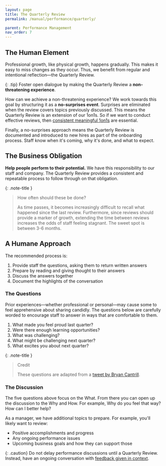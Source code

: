 ```yaml
---
layout: page
title: The Quarterly Review
permalink: /manual/performance/quarterly/

parent: Performance Management
nav_order: 7
---
```


## The Human Element
Professional growth, like physical growth, happens gradually. This makes it easy
to miss changes as they occur. Thus, we benefit from regular and intentional
reflection&mdash;the Quarterly Review.

{: .tip}
Foster open dialogue by making the Quarterly Review a **non-threatening
experience**.

How can we achieve a non-threatening experience? We work towards this goal by
structuring it as a **no-surprises event**. Surprises are eliminated when the
review covers topics previously discussed. This means the Quarterly Review is an
extension of our 1on1s. So if we want to conduct effective reviews, then
[consistent meaningful 1on1s](/manual/performance/1on1s) are essential.

Finally, a no-surprises approach means the Quarterly Review is documented and
introduced to new hires as part of the onboarding process. Staff know when it's
coming, why it's done, and what to expect.

## The Business Obligation
**Help people perform to their potential.** We have this responsibility to our
staff and company. The Quarterly Review provides a consistent and
repeatable process to follow through on that obligation.

{: .note-title }
> How often should these be done?
>
> As time passes, it becomes increasingly difficult to recall what happened
> since the last review. Furthermore, since reviews should provide a marker of
> growth, extending the time between reviews increases the odds of staff
> feeling stagnant. The sweet spot is between 3-6 months.

## A Humane Approach
The recommended process is:

1. Provide staff the questions, asking them to return written answers
3. Prepare by reading and giving thought to their answers
3. Discuss the answers together
4. Document the highlights of the conversation

### The Questions
Prior experiences&mdash;whether professional or personal&mdash;may cause some
to feel apprehensive about sharing candidly. The questions below are carefully
worded to encourage staff to answer in ways that are comfortable to them.

1. What made you feel proud last quarter?
2. Were there enough learning opportunities?
3. What was challenging?
4. What might be challenging next quarter?
5. What excites you about next quarter?

{: .note-title }
> Credit
>
> These questions are adapted from a [tweet by Bryan Cantrill](https://twitter.com/bcantrill/status/1216492121198215168).

### The Discussion
The five questions above focus on the What. From there you can open up the
discussion to the Why and How. For example, Why do you feel that way? How
can I better help?

As a manager, we have additional topics to prepare. For example, you'll likely
want to review:

* Positive accomplishments and progress
* Any ongoing performance issues
* Upcoming business goals and how they can support those

{: .caution}
Do not delay performance discussions until a Quarterly Review. Instead, have an
ongoing conversation with [feedback given in context](/manual/performance/giving-feedback/#5-deliver-it-in-context).